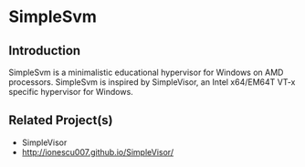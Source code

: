 SimpleSvm
==========

Introduction
-------------

SimpleSvm is a minimalistic educational hypervisor for Windows on AMD processors. 
SimpleSvm is inspired by SimpleVisor, an Intel x64/EM64T VT-x specific hypervisor
for Windows.

Related Project(s)
-------------------
- SimpleVisor
 - http://ionescu007.github.io/SimpleVisor/
